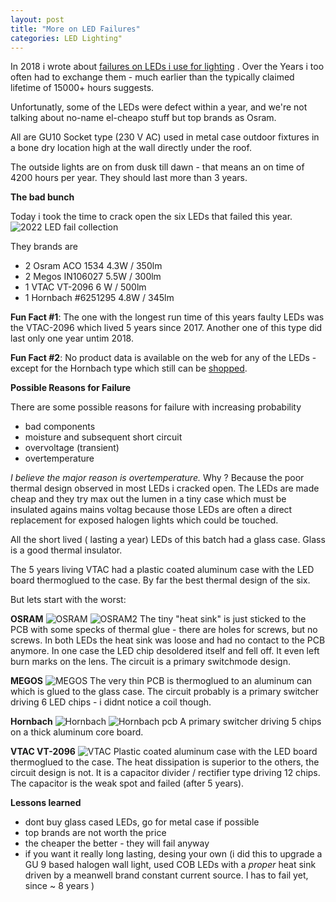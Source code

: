 ```yaml
---
layout: post
title: "More on LED Failures"
categories: LED Lighting"
---
```


In 2018 i wrote about [failures on LEDs i use for lighting](https://haarer.github.io/led/lighting%22/2018/09/27/led-fail-too-early.html) . Over the Years i too often had to exchange them - much earlier than the typically claimed lifetime of 15000+ hours suggests. 

Unfortunatly, some of the LEDs were defect within a year, and we're not talking about no-name el-cheapo stuff but top brands as Osram.

All are GU10 Socket type (230 V AC) used in metal case outdoor fixtures in a bone dry location high at the wall directly under the roof.

The outside lights are on from dusk till dawn - that means an on time of 4200 hours per year. They should last more than 3 years.

**The bad bunch**

Today i took the time to crack open the six LEDs that failed this year.
![2022 LED fail collection](https://raw.github.com/haarer/haarer.github.io/master/_posts/IMG_20220606_163206906.jpg)

They brands are 
 * 2 Osram ACO 1534 4.3W / 350lm
 * 2 Megos IN106027 5.5W / 300lm
 * 1 VTAC VT-2096 6 W / 500lm
 * 1 Hornbach #6251295 4.8W / 345lm 

**Fun Fact #1**: The one with the longest run time of this years faulty LEDs was the VTAC-2096 which lived 5 years since 2017. Another one of this type did last only one year untim 2018.

**Fun Fact #2**: No product data is available on the web for any of the LEDs - except for the Hornbach type which still can be [shopped](https://www.hornbach.de/shop/3x-LED-Reflektorlampe-PAR16-GU10-4-8W50W-345-lm-2700-K-warmweiss-3-Stueck/6251295/artikel.html).

**Possible Reasons for Failure**

There are some possible reasons for failure with increasing probability
 * bad components 
 * moisture and subsequent short circuit
 * overvoltage (transient)
 * overtemperature

*I believe the major reason is overtemperature.*
Why ? Because the poor thermal design observed in most LEDs i cracked open.
The LEDs are made cheap and they try max out the lumen in a tiny case which must be insulated agains mains voltag because those LEDs are often a direct replacement for exposed halogen lights which could be touched.

All the short lived ( lasting a year) LEDs of this batch had a glass case. Glass is a good thermal insulator.

The 5 years living VTAC had a plastic coated aluminum case with the LED board thermoglued to the case. By far the best thermal design of the six.

But lets start with the worst:

**OSRAM**
![OSRAM](https://raw.github.com/haarer/haarer.github.io/master/_posts/IMG_20220606_165520730.jpg)
![OSRAM2](https://raw.github.com/haarer/haarer.github.io/master/_posts/IMG_20220606_165548390.jpg)
The tiny "heat sink" is just sticked to the PCB with some specks of thermal glue - there are holes for screws, but no screws. In both LEDs the heat sink was loose and had no contact to the PCB anymore. In one case the LED chip desoldered itself and fell off. It even left burn marks on the lens.
The circuit is a primary switchmode design.

**MEGOS** 
![MEGOS](https://raw.github.com/haarer/haarer.github.io/master/_posts/IMG_20220606_164026383.jpg)
The very thin PCB is thermoglued to an aluminum can which is glued to the glass case. The circuit probably is a primary switcher driving 6 LED chips - i didnt notice a coil though.

**Hornbach**
![Hornbach ](https://raw.github.com/haarer/haarer.github.io/master/_posts/IMG_20220606_170241574.jpg)
![Hornbach pcb ](https://raw.github.com/haarer/haarer.github.io/master/_posts/IMG_20220606_170411004.jpg)
A primary switcher driving 5 chips on a thick aluminum core board.

**VTAC VT-2096**
![VTAC](https://raw.github.com/haarer/haarer.github.io/master/_posts/IMG_20220606_170625662_MP.jpg)
Plastic coated aluminum case with the LED board thermoglued to the case. The heat dissipation is superior to the others, the circuit design is not. It is a capacitor divider / rectifier type driving 12 chips. The capacitor is the weak spot and failed (after 5 years).

**Lessons learned**
* dont buy glass cased LEDs, go for metal case if possible
* top brands are not worth the price
* the cheaper the better - they will fail anyway
* if you want it really long lasting, desing your own
  (i did this to upgrade a GU 9 based halogen wall light, used COB LEDs with a *proper* heat sink driven by a meanwell brand constant current source. I has to fail yet, since ~ 8 years )